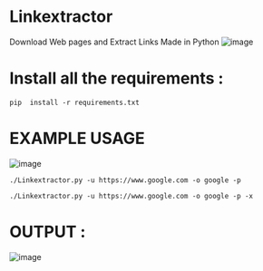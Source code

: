 # Linkextractor
Download Web pages and Extract Links Made in Python
![image](https://user-images.githubusercontent.com/104047532/203328856-f7e45a1c-f75b-40dc-81b6-ff1404bd1044.png)
# Install all the requirements :
```pip  install -r requirements.txt```




# EXAMPLE USAGE
![image](https://user-images.githubusercontent.com/104047532/203329111-4f7e7f21-a15e-42cb-b1ad-2405ae46cbfd.png)

``` ./Linkextractor.py -u https://www.google.com -o google -p ```

```./Linkextractor.py -u https://www.google.com -o google -p -x ```


                                            
                                                                                                            

# OUTPUT :

  
![image](https://user-images.githubusercontent.com/104047532/203329145-f2c71a90-9ba7-426e-a1a5-b8a6a2b38f5f.png)


